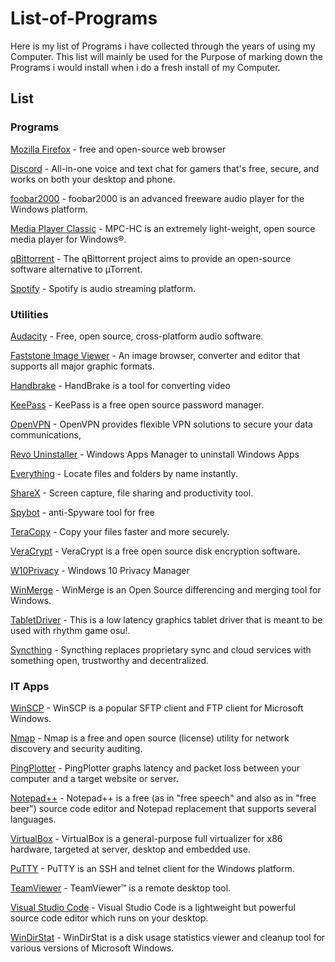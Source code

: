 # List-of-Programs
Here is my list of Programs i have collected through the years of using my Computer. This list will mainly be used for the Purpose of marking down the Programs i would install when i do a fresh install of my Computer.

## List

### Programs
 [Mozilla Firefox](https://www.mozilla.org/en-US/firefox/new/) - free and open-source web browser 
 
 [Discord](https://discordapp.com/) - All-in-one voice and text chat for gamers that's free, secure, and works on both your desktop and phone. 

 [foobar2000](https://www.foobar2000.org/) - foobar2000 is an advanced freeware audio player for the Windows platform. 
 
 [Media Player Classic](https://mpc-hc.org/) - MPC-HC is an extremely light-weight, open source media player for Windows®.
 
 [qBittorrent](https://www.qbittorrent.org/) - The qBittorrent project aims to provide an open-source software alternative to µTorrent.
 
 [Spotify](https://www.spotify.com/) - Spotify is audio streaming platform.
 
### Utilities
[Audacity](https://www.audacityteam.org/) - Free, open source, cross-platform audio software.

[Faststone Image Viewer](https://www.faststone.org/) - An image browser, converter and editor that supports all major graphic formats.

[Handbrake](https://handbrake.fr/) - HandBrake is a tool for converting video

[KeePass](https://keepass.info/) - KeePass is a free open source password manager.

[OpenVPN](https://openvpn.net/) - OpenVPN provides flexible VPN solutions to secure your data communications,

[Revo Uninstaller](https://www.revouninstaller.com/) - Windows Apps Manager to uninstall Windows Apps

[Everything](https://www.voidtools.com/) - Locate files and folders by name instantly.

[ShareX](https://getsharex.com/) - Screen capture, file sharing and productivity tool.

[Spybot](https://www.safer-networking.org/products/spybot-free-edition/) - anti-Spyware tool for free

[TeraCopy](https://www.codesector.com/teracopy) - Copy your files faster and more securely.

[VeraCrypt](https://www.veracrypt.fr/en/Downloads.html) - VeraCrypt is a free open source disk encryption software.

[W10Privacy](https://www.winprivacy.de/english-home/) - Windows 10 Privacy Manager

[WinMerge](http://winmerge.org/?lang=en) - WinMerge is an Open Source differencing and merging tool for Windows.

[TabletDriver](https://github.com/hawku/TabletDriver) - This is a low latency graphics tablet driver that is meant to be used with rhythm game osu!.

[Syncthing](https://syncthing.net/) - Syncthing replaces proprietary sync and cloud services with something open, trustworthy and decentralized.

### IT Apps

[WinSCP](https://winscp.net/eng/download.php) - WinSCP is a popular SFTP client and FTP client for Microsoft Windows.

[Nmap](https://nmap.org/) - Nmap is a free and open source (license) utility for network discovery and security auditing.

[PingPlotter](https://www.pingplotter.com/) - PingPlotter graphs latency and packet loss between your computer and a target website or server.

[Notepad++](https://notepad-plus-plus.org/) - Notepad++ is a free (as in "free speech" and also as in "free beer") source code editor and Notepad replacement that supports several languages.

[VirtualBox](https://www.virtualbox.org/wiki/Downloads) - VirtualBox is a general-purpose full virtualizer for x86 hardware, targeted at server, desktop and embedded use. 

[PuTTY](https://www.putty.org/) - PuTTY is an SSH and telnet client for the Windows platform.

[TeamViewer](https://www.teamviewer.com/en/) - TeamViewer™ is a remote desktop tool.

[Visual Studio Code](https://code.visualstudio.com/) - Visual Studio Code is a lightweight but powerful source code editor which runs on your desktop.

[WinDirStat](https://windirstat.net/) - WinDirStat is a disk usage statistics viewer and cleanup tool for various versions of Microsoft Windows.


